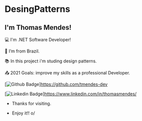# DesingPatterns

## I'm Thomas Mendes!

 

:computer: I'm .NET Software Developer!

:house_with_garden: I’m from Brazil.

:books: In this project i'm studing design patterns.

:outbox_tray: 2021 Goals: improve my skills as a professional Developer.

[![Github Badge](https://img.shields.io/badge/-Github-000?style=flat-square&logo=Github&logoColor=white&link=https://github.com/tmendes-dev)]https://github.com/tmendes-dev

[![Linkedin Badge](https://img.shields.io/badge/-LinkedIn-blue?style=flat-square&logo=Linkedin&logoColor=white&link=]https://www.linkedin.com/in/thomasmendes/)]https://www.linkedin.com/in/thomasmendes/



- Thanks for visiting.

- Enjoy it!! o/
